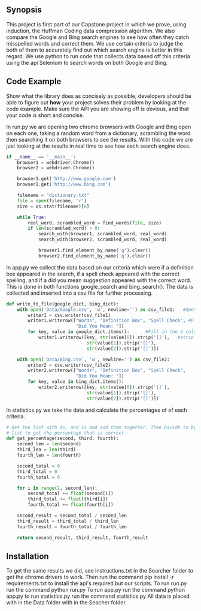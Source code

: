 ## Synopsis

This project is first part of our Capstone project in which we prove, using induction, the Huffman Coding data compression algorithm. We also compare the Google and Bing search engines to see how often they catch misspelled words and correct them. We use certain criteria to judge the both of them to accurately find out which search engine is better in this regard. We use python to run code that collects data based off this criteria using the api Selenium to search words on both Google and Bing.

## Code Example

Show what the library does as concisely as possible, developers should be able to figure out **how** your project solves their problem by looking at the code example. Make sure the API you are showing off is obvious, and that your code is short and concise.


In run.py we are opening two chrome browsers with Google and Bing open on each one, taking a random word from a dictionary, scrambling the word then searching it on both browsers to see the results. With this code we are just looking at the results in real time to see how each search engine does.
```python
if __name__ == '__main__':
    browser1 = webdriver.Chrome()
    browser2 = webdriver.Chrome()

    browser1.get('http://www.google.com')
    browser2.get('http://www.bing.com')

    filename = "dictionary.txt"
    file = open(filename, 'r')
    size = os.stat(filename)[6]

    while True:
        real_word, scrambled_word = find_words(file, size)
        if len(scrambled_word) > 0:
            search_with(browser1, scrambled_word, real_word)
            search_with(browser2, scrambled_word, real_word)

            browser1.find_element_by_name('q').clear()
            browser2.find_element_by_name('q').clear()
```

In app.py we collect the data based on our criteria which were if a definition box appeared in the search, if a spell check appeared with the correct spelling, and if a did you mean suggestion appeared with the correct word. This is done in both functions google_search and bing_search(). The data is collected and inserted into a csv file for further processing.

```python
def write_to_file(google_dict, bing_dict):
    with open('Data/Google.csv', 'w', newline='') as csv_file1:   #Open google csv file as csv_file1
        writer1 = csv.writer(csv_file1)                          
        writer1.writerow(["Words", "Definition Box", "Spell Check", #First row of csv file are column names
                          "Did You Mean: "])
        for key, value in google_dict.items():      #Fill in the 4 columns
            writer1.writerow([key, str(value[0]).strip('[]'),   #strip away the brackets from each number
                              str(value[1]).strip('[]'),
                              str(value[2]).strip('[]')])

    with open('Data/Bing.csv', 'w', newline='') as csv_file2:
        writer2 = csv.writer(csv_file2)
        writer2.writerow(["Words", "Definition Box", "Spell Check",
                          "Did You Mean: "])
        for key, value in bing_dict.items():
            writer2.writerow([key, str(value[0]).strip('[]'),
                              str(value[1]).strip('[]'),
                              str(value[2]).strip('[]')])
```

In statistics.py we take the data and calculate the percentages of of each criteria.

```python
# Get the list with 0s, and 1s and add them together. Then Divide to by the length of the
# list to get the percentage that is correct
def get_percentage(second, third, fourth):
    second_len = len(second)
    third_len = len(third)
    fourth_len = len(fourth)

    second_total = 0
    third_total = 0
    fourth_total = 0

    for i in range(1, second_len):
        second_total += float(second[i])
        third_total += float(third[i])
        fourth_total += float(fourth[i])

    second_result = second_total / second_len
    third_result = third_total / third_len
    fourth_result = fourth_total / fourth_len

    return second_result, third_result, fourth_result
```

## Installation
To get the same results we did, see instructions.txt in the Searcher folder to get the chrome drivers to work.
Then run the command
pip install -r requirements.txt
to install the api's required but our scripts.
To run run.py run the command python run.py
To run app.py run the command python app.py
to run statistics.py run the command statistics.py
All data is placed with in the Data folder with in the Seacher folder.
